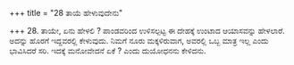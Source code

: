 +++
title = "28 ತಾಯೆ ಹೇಳುವುದೇನು"

+++
28. ತಾಯೇ, ಏನು ಹೇಳಲಿ ? ಪಾಂಡವರಿಂದ ಉಳಿಸಲ್ಪಟ್ಟ ಈ ದೇಹಕ್ಕೆ ಉಂಟಾದ ಆಯಾಸವನ್ನು ಹೇಳಲಾರೆ. ಅದನ್ನು ಹೊರಗೆ ಇದ್ದವರಲ್ಲಿ ಕೇಳುವುದು. ನಿಮಗೆ ನೂರು ಮಕ್ಕಳಿರುವಾಗ, ಅವರಲ್ಲಿ ಒಬ್ಬ ಮಾತ್ರ ಇಲ್ಲ ಎಂದು ಭಾವಿಸಿದರೆ ಸರಿ. ಇದಕ್ಕೆ ಮನೋವೇದನೆ ಏಕೆ ? ಎಂದು ದುಯೋಧನನು ಕೇಳಿದನು.